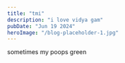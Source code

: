 ```yaml
---
title: "tmi"
description: "i love vidya gam"
pubDate: "Jun 19 2024"
heroImage: "/blog-placeholder-1.jpg"
---
```


sometimes my poops green
